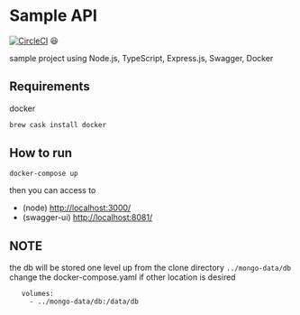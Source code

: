 # Sample API

[![CircleCI](https://circleci.com/gh/emauricio/sample-api.svg?style=svg&circle-token=f03add2f74d71360b83eba3c8b26af9638ecc1a8)](https://circleci.com/gh/emauricio/sample-api) :satisfied:

sample project using Node.js, TypeScript, Express.js, Swagger, Docker

## Requirements

docker

```sh
brew cask install docker
```

## How to run

```text
docker-compose up
```

then you can access to

-   (node) <http://localhost:3000/>
-   (swagger-ui) <http://localhost:8081/>

## NOTE

the db will be stored one level up from the clone directory `../mongo-data/db`
change the docker-compose.yaml if other location is desired

```text
   volumes:
     - ../mongo-data/db:/data/db
```
